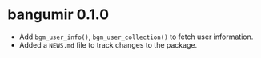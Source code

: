 # bangumir 0.1.0

* Add `bgm_user_info()`, `bgm_user_collection()` to fetch user information.
* Added a `NEWS.md` file to track changes to the package.
